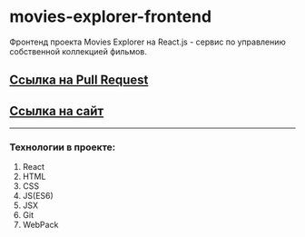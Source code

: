 # movies-explorer-frontend

Фронтенд проекта Movies Explorer на React.js - сервис по управлению собственной коллекцией фильмов.

## [Ссылка на Pull Request](https://github.com/DmitrySavelev/movies-explorer-frontend/pull/6)

## [Ссылка на сайт](http://movies.savelev.nomoredomains.rocks/movies)

---

### Технологии в проекте:

1. React
2. HTML
3. CSS
4. JS(ES6)
5. JSX
6. Git
7. WebPack
